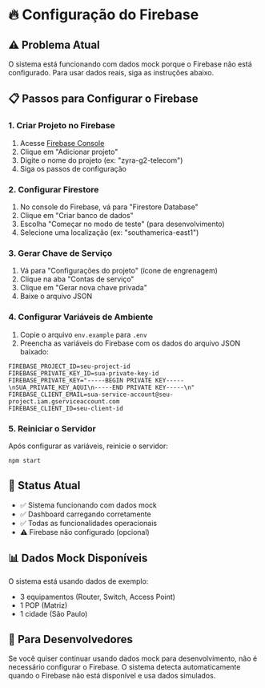 # 🔥 Configuração do Firebase

## ⚠️ Problema Atual
O sistema está funcionando com dados mock porque o Firebase não está configurado. Para usar dados reais, siga as instruções abaixo.

## 📋 Passos para Configurar o Firebase

### 1. Criar Projeto no Firebase
1. Acesse [Firebase Console](https://console.firebase.google.com/)
2. Clique em "Adicionar projeto"
3. Digite o nome do projeto (ex: "zyra-g2-telecom")
4. Siga os passos de configuração

### 2. Configurar Firestore
1. No console do Firebase, vá para "Firestore Database"
2. Clique em "Criar banco de dados"
3. Escolha "Começar no modo de teste" (para desenvolvimento)
4. Selecione uma localização (ex: "southamerica-east1")

### 3. Gerar Chave de Serviço
1. Vá para "Configurações do projeto" (ícone de engrenagem)
2. Clique na aba "Contas de serviço"
3. Clique em "Gerar nova chave privada"
4. Baixe o arquivo JSON

### 4. Configurar Variáveis de Ambiente
1. Copie o arquivo `env.example` para `.env`
2. Preencha as variáveis do Firebase com os dados do arquivo JSON baixado:

```env
FIREBASE_PROJECT_ID=seu-project-id
FIREBASE_PRIVATE_KEY_ID=sua-private-key-id
FIREBASE_PRIVATE_KEY="-----BEGIN PRIVATE KEY-----\nSUA_PRIVATE_KEY_AQUI\n-----END PRIVATE KEY-----\n"
FIREBASE_CLIENT_EMAIL=sua-service-account@seu-project.iam.gserviceaccount.com
FIREBASE_CLIENT_ID=seu-client-id
```

### 5. Reiniciar o Servidor
Após configurar as variáveis, reinicie o servidor:
```bash
npm start
```

## 🎯 Status Atual
- ✅ Sistema funcionando com dados mock
- ✅ Dashboard carregando corretamente
- ✅ Todas as funcionalidades operacionais
- ⚠️ Firebase não configurado (opcional)

## 📊 Dados Mock Disponíveis
O sistema está usando dados de exemplo:
- 3 equipamentos (Router, Switch, Access Point)
- 1 POP (Matriz)
- 1 cidade (São Paulo)

## 🔧 Para Desenvolvedores
Se você quiser continuar usando dados mock para desenvolvimento, não é necessário configurar o Firebase. O sistema detecta automaticamente quando o Firebase não está disponível e usa dados simulados.
